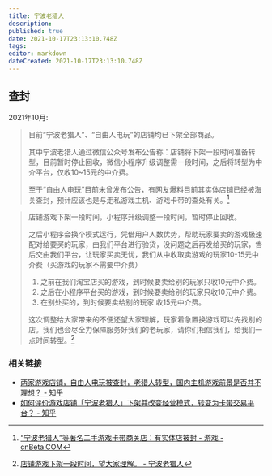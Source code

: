 ```yaml
---
title: 宁波老猎人
description: 
published: true
date: 2021-10-17T23:13:10.748Z
tags: 
editor: markdown
dateCreated: 2021-10-17T23:13:10.748Z
---
```


## 查封

2021年10月:

> 目前“宁波老猎人”、“自由人电玩”的店铺均已下架全部商品。
>
> 其中宁波老猎人通过微信公众号发布公告称：店铺将下架一段时间准备转型，目前暂时停止回收，微信小程序升级调整需一段时间，之后将转型为中介平台，仅收10~15元的中介费。
>
> 至于“自由人电玩”目前未曾发布公告，有网友爆料目前其实体店铺已经被海关查封，预计应该也是与走私游戏主机、游戏卡带的查处有关。[^0893]

[^0893]: [“宁波老猎人”等著名二手游戏卡带商关店：有实体店被封 - 游戏 - cnBeta.COM](https://web.archive.org/web/20211016012959/https://hot.cnbeta.com/articles/game/1190893.htm)

> 店铺游戏下架一段时间，小程序升级调整一段时间，暂时停止回收。
>
> 之后小程序会换个模式运行，凭借用户人数优势，帮助玩家要卖的游戏极速配对给要买的玩家，由我们平台进行验货，没问题之后再发给买的玩家，售后交由我们平台，让玩家买卖无忧，我们从中收取卖游戏的玩家10-15元中介费（买游戏的玩家不需要中介费）
> 
> 1. 之前在我们淘宝店买的游戏，到时候要卖给别的玩家只收10元中介费。
> 2. 之后在小程序平台买的游戏，到时候要卖给别的玩家只收10元中介费。
> 3. 在别处买的，到时候要卖给别的玩家 收15元中介费。
> 
> 这次调整给大家带来的不便还望大家理解，玩家着急置换游戏可以先找别的店。我们也会尽全力保障服务好我们的老玩家，请你们相信我们，给我们一点时间转型。[^ZU8GP]

[^ZU8GP]: [店铺游戏下架一段时间，望大家理解。 - 宁波老猎人](https://web.archive.org/web/20211022155446/https://mp.weixin.qq.com/s/FD_go-msqlh-ZU8GP6J51w)

### 相关链接

+ [两家游戏店铺，自由人电玩被查封，老猎人转型，国内主机游戏前景是否并不理想？ - 知乎](https://web.archive.org/web/20211020010001/https://www.zhihu.com/question/492774446)
+ [如何评价游戏店铺「宁波老猎人」下架并改变经营模式，转变为卡带交易平台？ - 知乎](https://web.archive.org/web/20211022155143/https://www.zhihu.com/question/492468881)
